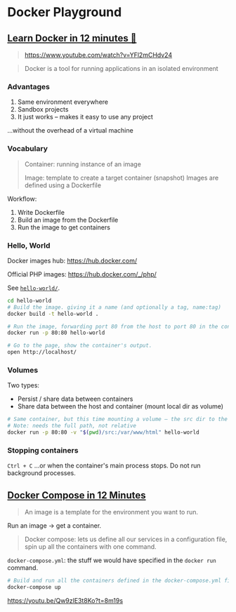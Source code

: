 # Docker Playground

## [Learn Docker in 12 minutes 🐳](https://www.youtube.com/watch?v=YFl2mCHdv24)

> https://www.youtube.com/watch?v=YFl2mCHdv24

> Docker is a tool for running applications in an isolated environment

### Advantages

1.  Same environment everywhere
2.  Sandbox projects
3.  It just works – makes it easy to use any project

…without the overhead of a virtual machine

### Vocabulary

> Container: running instance of an image
>
> Image: template to create a target container (snapshot)
> Images are defined using a Dockerfile

Workflow:

1.  Write Dockerfile
2.  Build an image from the Dockerfile
3.  Run the image to get containers

### Hello, World

Docker images hub: https://hub.docker.com/

Official PHP images: https://hub.docker.com/_/php/

See [`hello-world/`](hello-world/).

```sh
cd hello-world
# Build the image. giving it a name (and optionally a tag, name:tag)
docker build -t hello-world .

# Run the image, forwarding port 80 from the host to port 80 in the container
docker run -p 80:80 hello-world

# Go to the page, show the container's output.
open http://localhost/
```

### Volumes

Two types:

*   Persist / share data between containers
*   Share data between the host and container (mount local dir as volume)

```sh
# Same container, but this time mounting a volume – the src dir to the container’s /var/www/html.
# Note: needs the full path, not relative
docker run -p 80:80 -v "$(pwd)/src:/var/www/html" hello-world
```

### Stopping containers

`Ctrl + C` …or when the container's main process stops. Do not run background processes.

## [Docker Compose in 12 Minutes](https://www.youtube.com/watch?v=Qw9zlE3t8Ko)

> An image is a template for the environment you want to run.

Run an image -> get a container.

> Docker compose: lets us define all our services in a configuration file, spin up all the containers with one command.

`docker-compose.yml`: the stuff we would have specified in the `docker run` command.

```sh
# Build and run all the containers defined in the docker-compose.yml file.
docker-compose up
```

https://youtu.be/Qw9zlE3t8Ko?t=8m19s
